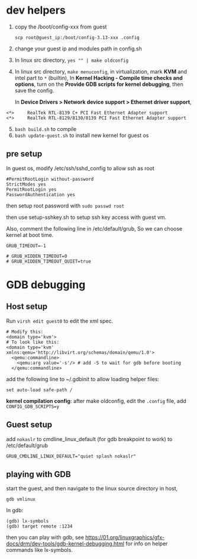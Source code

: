 # dev helpers

1. copy the /boot/config-xxx from guest

   `scp root@guest_ip:/boot/config-3.13-xxx .config`
2. change your guest ip and modules path in config.sh
3. In linux src directory, `yes "" | make oldconfig`
4. In linux src directory, `make menuconfig`, in virtualization, mark **KVM** and intel part to `*` (builtin),
   In **Kernel Hacking - Compile time checks and options**, turn on the
   **Provide GDB scripts for kernel debugging**, then save the config.

   In **Device Drivers > Network device support > Ethernet driver support**,

```
<*>     RealTek RTL-8139 C+ PCI Fast Ethernet Adapter support
<*>     RealTek RTL-8129/8130/8139 PCI Fast Ethernet Adapter support
```
5. `bash build.sh` to compile
6. `bash update-guest.sh` to install new kernel for guest os

## pre setup

In guest os, modify /etc/ssh/sshd_config to allow ssh as root

```shell
#PermitRootLogin without-password
StrictModes yes
PermitRootLogin yes
PasswordAuthentication yes
```

then setup root password with `sudo passwd root`

then use setup-sshkey.sh to setup ssh key access with guest vm.

Also, comment the following line in /etc/default/grub,
So we can choose kernel at boot time.

```
GRUB_TIMEOUT=-1

# GRUB_HIDDEN_TIMEOUT=0 
# GRUB_HIDDEN_TIMEOUT_QUIET=true 
```

# GDB debugging

## Host setup

Run `virsh edit guest0` to edit the xml spec.

```
# Modify this:
<domain type='kvm'>
# To look like this:
<domain type='kvm' xmlns:qemu='http://libvirt.org/schemas/domain/qemu/1.0'>
  <qemu:commandline>
    <qemu:arg value='-s'/> # add -S to wait for gdb before booting
  </qemu:commandline>
```

add the following line to ~/.gdbinit to allow loading helper files:

```
set auto-load safe-path /
```

**kernel compilation config**: after make oldconfig, edit the `.config` file,
add `CONFIG_GDB_SCRIPTS=y`

## Guest setup

add `nokaslr` to cmdline_linux_default (for gdb breakpoint to work)
to /etc/default/grub
```
GRUB_CMDLINE_LINUX_DEFAULT="quiet splash nokaslr"
```

## playing with GDB

start the guest, and then navigate to the linux source directory in host,

```
gdb vmlinux
```

In gdb:

```
(gdb) lx-symbols
(gdb) target remote :1234
```

then you can play with gdb, see https://01.org/linuxgraphics/gfx-docs/drm/dev-tools/gdb-kernel-debugging.html for info on helper commands
like lx-symbols.
